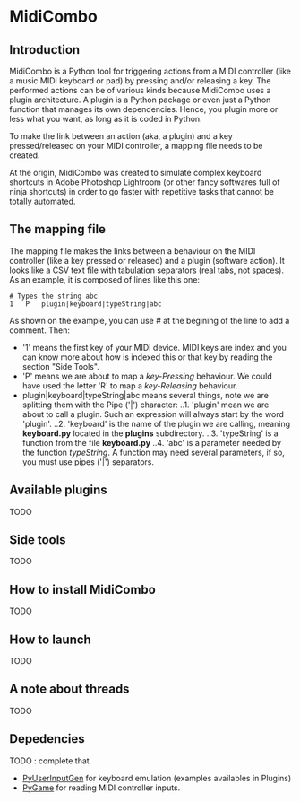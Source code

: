 MidiCombo
=========

## Introduction
MidiCombo is a Python tool for triggering actions from a MIDI controller (like a music MIDI keyboard or pad) by pressing and/or releasing a key. The performed actions can be of various kinds because MidiCombo uses a plugin architecture. A plugin is a Python package or even just a Python function that manages its own dependencies. Hence, you plugin more or less what you want, as long as it is coded in Python.

To make the link between an action (aka, a plugin) and a key pressed/released on your MIDI controller, a mapping file needs to be created.

At the origin, MidiCombo was created to simulate complex keyboard shortcuts in Adobe Photoshop Lightroom (or other fancy softwares full of ninja shortcuts) in order to go faster with repetitive tasks that cannot be totally automated.


## The mapping file
The mapping file makes the links between a behaviour on the MIDI controller (like a key pressed or released) and a plugin (software action). It looks like a CSV text file with tabulation separators (real tabs, not spaces).
As an example, it is composed of lines like this one:

```
# Types the string abc
1	P	plugin|keyboard|typeString|abc
```

As shown on the example, you can use # at the begining of the line to add a comment.
Then:
* '1' means the first key of your MIDI device. MIDI keys are index and you can know more about how is indexed this or that key by reading the section "Side Tools".
* 'P' means we are about to map a _key-Pressing_ behaviour. We could have used the letter 'R' to map a _key-Releasing_ behaviour.
* plugin|keyboard|typeString|abc means several things, note we are splitting them with the Pipe ('|') character:
..1. 'plugin' mean we are about to call a plugin. Such an expression will always start by the word 'plugin'.
..2. 'keyboard' is the name of the plugin we are calling, meaning __keyboard.py__ located in the __plugins__ subdirectory.
..3. 'typeString' is a function from the file __keyboard.py__
..4. 'abc' is a parameter needed by the function _typeString_. A function may need several parameters, if so, you must use pipes ('|') separators.

## Available plugins
TODO

## Side tools
TODO

## How to install MidiCombo
TODO

## How to launch
TODO

## A note about threads
TODO

## Depedencies
TODO : complete that

- [PyUserInputGen](https://github.com/jonathanlurie/PyUserInputGen) for keyboard emulation (examples availables in Plugins)
- [PyGame](http://www.pygame.org/download.shtml) for reading MIDI controller inputs.
